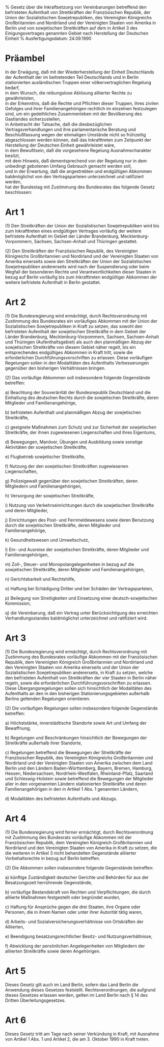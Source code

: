 % Gesetz über die Inkraftsetzung von Vereinbarungen betreffend den befristeten Aufenthalt von Streitkräften der Französischen Republik, der Union der Sozialistischen Sowjetrepubliken, des Vereinigten Königreichs Großbritannien und Nordirland und der Vereinigten Staaten von Amerika in Berlin und von sowjetischen Streitkräften auf dem in Artikel 3 des Einigungsvertrages genannten Gebiet nach Herstellung der Deutschen Einheit
% Ausfertigungsdatum: 24.09.1990
 
# Präambel

In der Erwägung, daß mit der Wiederherstellung der Einheit Deutschlands der Aufenthalt der im beitretenden Teil Deutschlands und in Berlin stationierten ausländischen Truppen einer völkervertraglichen Regelung bedarf,  
in dem Wunsch, die reibungslose Ablösung alliierter Rechte zu gewährleisten,  
in der Erkenntnis, daß die Rechte und Pflichten dieser Truppen, ihres zivilen Gefolges und ihrer Familienangehörigen rechtlich im einzelnen festzulegen sind, um ein gedeihliches Zusammenleben mit der Bevölkerung des Gastlandes sicherzustellen,  
in Anbetracht der Tatsache, daß die diesbezüglichen Vertragsverhandlungen und ihre parlamentarische Beratung und Beschlußfassung wegen der einmaligen Umstände nicht so frühzeitig abgeschlossen werden können, daß das Inkrafttreten zum Zeitpunkt der Herstellung der Deutschen Einheit gewährleistet wäre,  
in dem Bewußtsein, daß die vorgesehene Regelung Ausnahmecharakter besitzt,  
mit dem Hinweis, daß dementsprechend von der Regelung nur in dem unbedingt gebotenen Umfang Gebrauch gemacht werden soll,  
und in der Erwartung, daß die angestrebten und endgültigen Abkommen baldmöglichst von den Vertragsparteien unterzeichnet und ratifiziert werden,  
hat der Bundestag mit Zustimmung des Bundesrates das folgende Gesetz beschlossen:

# Art 1

(1) Den Streitkräften der Union der Sozialistischen Sowjetrepubliken wird bis zum Inkrafttreten eines endgültigen Vertrages vorläufig der weitere befristete Aufenthalt im Gebiet der Länder Brandenburg, Mecklenburg-Vorpommern, Sachsen, Sachsen-Anhalt und Thüringen gestattet.

(2) Den Streitkräften der Französischen Republik, des Vereinigten Königreichs Großbritannien und Nordirland und der Vereinigten Staaten von Amerika einerseits sowie den Streitkräften der Union der Sozialistischen Sowjetrepubliken andererseits wird nach der Suspendierung oder beim Wegfall der besonderen Rechte und Verantwortlichkeiten dieser Staaten in bezug auf Berlin vorläufig bis zum Inkrafttreten endgültiger Abkommen der weitere befristete Aufenthalt in Berlin gestattet.

# Art 2

(1) Die Bundesregierung wird ermächtigt, durch Rechtsverordnung mit Zustimmung des Bundesrates ein vorläufiges Abkommen mit der Union der Sozialistischen Sowjetrepubliken in Kraft zu setzen, das sowohl den befristeten Aufenthalt der sowjetischen Streitkräfte in dem Gebiet der Länder Brandenburg, Mecklenburg-Vorpommern, Sachsen, Sachsen-Anhalt und Thüringen (Aufenthaltsgebiet) als auch den planmäßigen Abzug der sowjetischen Streitkräfte von diesem Gebiet näher regelt, bis ein entsprechendes endgültiges Abkommen in Kraft tritt, sowie die erforderlichen Durchführungsvorschriften zu erlassen. Diese vorläufigen Regelungen sollen in den Modalitäten des Aufenthalts Verbesserungen gegenüber den bisherigen Verhältnissen bringen.

(2) Das vorläufige Abkommen soll insbesondere folgende Gegenstände betreffen:

a) Beachtung der Souveränität der Bundesrepublik Deutschland und die Einhaltung des deutschen Rechts durch die sowjetischen Streitkräfte, deren Mitglieder und Familienangehörige,

b) befristeten Aufenthalt und planmäßigen Abzug der sowjetischen Streitkräfte,

c) geeignete Maßnahmen zum Schutz und zur Sicherheit der sowjetischen Streitkräfte, der ihnen zugewiesenen Liegenschaften und ihres Eigentums,

d) Bewegungen, Manöver, Übungen und Ausbildung sowie sonstige Aktivitäten der sowjetischen Streitkräfte,

e) Flugbetrieb sowjetischer Streitkräfte,

f) Nutzung der den sowjetischen Streitkräften zugewiesenen Liegenschaften,

g) Polizeigewalt gegenüber den sowjetischen Streitkräften, deren Mitgliedern und Familienangehörigen,

h) Versorgung der sowjetischen Streitkräfte,

i) Nutzung von Verkehrseinrichtungen durch die sowjetischen Streitkräfte und deren Mitglieder,

j) Einrichtungen des Post- und Fernmeldewesens sowie deren Benutzung durch die sowjetischen Streitkräfte, deren Mitglieder und Familienangehörige,

k) Gesundheitswesen und Umweltschutz,

l) Ein- und Ausreise der sowjetischen Streitkräfte, deren Mitglieder und Familienangehörigen,

m) Zoll-, Steuer- und Monopolangelegenheiten in bezug auf die sowjetischen Streitkräfte, deren Mitglieder und Familienangehörigen,

n) Gerichtsbarkeit und Rechtshilfe,

o) Haftung bei Schädigung Dritter und bei Schäden der Vertragsparteien,

p) Beilegung von Streitigkeiten und Einsetzung einer deutsch-sowjetischen Kommission,

q) die Vereinbarung, daß ein Vertrag unter Berücksichtigung des erreichten Verhandlungsstandes baldmöglichst unterzeichnet und ratifiziert wird.

# Art 3

(1) Die Bundesregierung wird ermächtigt, durch Rechtsverordnung mit Zustimmung des Bundesrates vorläufige Abkommen mit der Französischen Republik, dem Vereinigten Königreich Großbritannien und Nordirland und den Vereinigten Staaten von Amerika einerseits und der Union der Sozialistischen Sowjetrepubliken andererseits, in Kraft zu setzen, welche den befristeten Aufenthalt von Streitkräften der vier Staaten in Berlin näher regeln, sowie die erforderlichen Durchführungsvorschriften zu erlassen. Diese Übergangsregelungen sollen sich hinsichtlich der Modalitäten des Aufenthalts an den in den bisherigen Stationierungsgebieten außerhalb Berlins geltenden Regelungen orientieren.

(2) Die vorläufigen Regelungen sollen insbesondere folgende Gegenstände betreffen:

a) Höchststärke, innerstädtische Standorte sowie Art und Umfang der Bewaffnung,

b) Regelungen und Beschränkungen hinsichtlich der Bewegungen der Streitkräfte außerhalb ihrer Standorte,

c) Regelungen betreffend die Bewegungen der Streitkräfte der Französischen Republik, des Vereinigten Königreichs Großbritannien und Nordirland und der Vereinigten Staaten von Amerika zwischen dem Land Berlin und den Ländern Baden-Württemberg, Bayern, Bremen, Hamburg, Hessen, Niedersachsen, Nordrhein-Westfalen, Rheinland-Pfalz, Saarland und Schleswig-Holstein sowie betreffend die Bewegungen der Mitglieder aller in den vorgenannten Ländern stationierten Streitkräfte und deren Familienangehörigen in den in Artikel 1 Abs. 1 genannten Ländern,

d) Modalitäten des befristeten Aufenthalts und Abzugs.

# Art 4

(1) Die Bundesregierung wird ferner ermächtigt, durch Rechtsverordnung mit Zustimmung des Bundesrats vorläufige Abkommen mit der Französischen Republik, dem Vereinigten Königreich Großbritannien und Nordirland und den Vereinigten Staaten von Amerika in Kraft zu setzen, die die weiteren in Artikel 3 nicht behandelten Gegenstände alliierter Vorbehaltsrechte in bezug auf Berlin betreffen.

(2) Die Abkommen sollen insbesondere folgende Gegenstände betreffen:

a) künftige Zuständigkeit deutscher Gerichte und Behörden für aus der Besatzungszeit herrührende Gegenstände,

b) vorläufige Bestandskraft von Rechten und Verpflichtungen, die durch alliierte Maßnahmen festgestellt oder begründet wurden,

c) Haftung für Ansprüche gegen die drei Staaten, ihre Organe oder Personen, die in ihrem Namen oder unter ihrer Autorität tätig waren,

d) Arbeits- und Sozialversicherungsverhältnisse von Ortskräften der Alliierten,

e) Beendigung besatzungsrechtlicher Besitz- und Nutzungsverhältnisse,

f) Abwicklung der persönlichen Angelegenheiten von Mitgliedern der alliierten Streitkräfte sowie deren Angehörigen.

# Art 5

Dieses Gesetz gilt auch im Land Berlin, sofern das Land Berlin die Anwendung dieses Gesetzes feststellt. Rechtsverordnungen, die aufgrund dieses Gesetzes erlassen werden, gelten im Land Berlin nach § 14 des Dritten Überleitungsgesetzes.

# Art 6

Dieses Gesetz tritt am Tage nach seiner Verkündung in Kraft, mit Ausnahme von Artikel 1 Abs. 1 und Artikel 2, die am 3. Oktober 1990 in Kraft treten.
